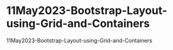 # 11May2023-Bootstrap-Layout-using-Grid-and-Containers
11May2023-Bootstrap-Layout-using-Grid-and-Containers
